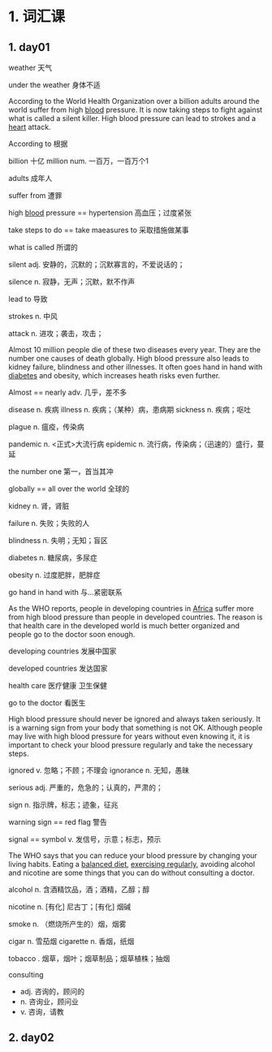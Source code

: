 # 1. 词汇课

## 1. day01

weather 天气

under the weather 身体不适



According to the World Health Organization over a billion adults around the world suffer from high [blood](https://www.english-online.at/biology/blood/blood-supply-and-blood-diseases.htm) pressure. It is now taking steps to fight against what is called a silent killer. High blood pressure can lead to strokes and a [heart](https://www.english-online.at/biology/human-heart/heart-and-diseases.htm) attack.



According to 根据

billion 十亿 million num. 一百万，一百万个1

adults 成年人

suffer from 遭罪

high [blood](https://www.english-online.at/biology/blood/blood-supply-and-blood-diseases.htm) pressure == hypertension  高血压；过度紧张

take steps to do == take maeasures to 采取措施做某事

what is called 所谓的

silent adj. 安静的，沉默的；沉默寡言的，不爱说话的；

silence n. 寂静，无声；沉默，默不作声

lead to 导致

strokes n. 中风

attack n. 进攻；袭击，攻击；



Almost 10 million people die of these two diseases every year. They are the number one causes of death globally. High blood pressure also leads to kidney failure, blindness and other illnesses. It often goes hand in hand with [diabetes](https://www.english-online.at/health_medicine/diabetes-causes-syptoms-treatment/diabetes.htm) and obesity, which increases heath risks even further.



Almost == nearly adv. 几乎，差不多

disease n. 疾病 illness n. 疾病；（某种）病，患病期 sickness n. 疾病；呕吐 

plague n. 瘟疫，传染病 

pandemic n. <正式>大流行病 epidemic n. 流行病，传染病；（迅速的）盛行，蔓延

the number one 第一，首当其冲

globally == all over the world 全球的

kidney n. 肾，肾脏

failure n. 失败；失败的人

blindness n. 失明；无知；盲区

diabetes n. 糖尿病，多尿症

obesity n. 过度肥胖，肥胖症

go hand in hand with 与...紧密联系



As the WHO reports, people in developing countries in [Africa](https://www.english-online.at/geography/africa/africa-introduction.htm) suffer more from high blood pressure than people in developed countries. The reason is that health care in the developed world is much better organized and people go to the doctor soon enough.



developing countries 发展中国家

developed countries 发达国家

health care 医疗健康 卫生保健

go to the doctor 看医生



High blood pressure should never be ignored and always taken seriously. It is a warning sign from your body that something is not OK. Although people may live with high blood pressure for years without even knowing it, it is important to check your blood pressure regularly and take the necessary steps.



ignored v. 忽略；不顾；不理会 ignorance n. 无知，愚昧

serious adj. 严重的，危急的；认真的，严肃的；

sign n. 指示牌，标志；迹象，征兆

warning sign == red flag 警告

signal == symbol v. 发信号，示意；标志，预示



The WHO says that you can reduce your blood pressure by changing your living habits. Eating a [balanced diet](https://www.english-online.at/health_medicine/nutrition/nutrition-how-the-body-uses-food.htm), [exercising regularly](https://www.english-online.at/health_medicine/physical-fitness/physical-fitness-exercising.htm), avoiding alcohol and nicotine are some things that you can do without consulting a doctor.



alcohol n. 含酒精饮品，酒；酒精，乙醇；醇

nicotine n. [有化] 尼古丁；[有化] 烟碱 

smoke n. （燃烧所产生的）烟，烟雾 

cigar n. 雪茄烟 cigarette n. 香烟，纸烟 

tobacco . 烟草，烟叶；烟草制品；烟草植株；抽烟

consulting 

- adj. 咨询的，顾问的
- n. 咨询业，顾问业
- v. 咨询，请教

## 2. day02